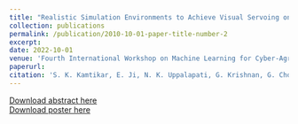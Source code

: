 ```yaml
---
title: "Realistic Simulation Environments to Achieve Visual Servoing on Soft Continuum Arms in Constrained Environments"
collection: publications
permalink: /publication/2010-10-01-paper-title-number-2
excerpt: 
date: 2022-10-01
venue: 'Fourth International Workshop on Machine Learning for Cyber-Agricultural Systems (MLCAS)'
paperurl: 
citation: 'S. K. Kamtikar, E. Ji, N. K. Uppalapati, G. Krishnan, G. Chowdhary. ”Realistic Simulation Environments to Achieve Visual Servoing on Soft Continuum Arms in Constrained Environments”. Fourth International Workshop on Machine Learning for Cyber-Agricultural Systems (MLCAS 2022).'
---
```


[Download abstract here](https://ericji150.github.io/ericji.github.io/files/MLCAS2022-Abstract.pdf)  
[Download poster here](https://ericji150.github.io/ericji.github.io/files/MLCAS2022-Poster.pdf)  